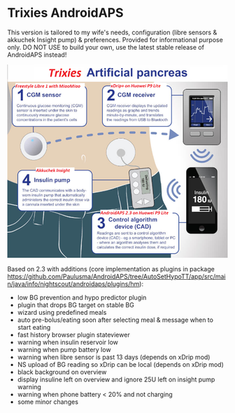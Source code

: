# Trixies AndroidAPS

This version is tailored to my wife's needs, configuration (libre sensors & akkuchek Insight pump) & preferences.
Provided for informational purpose only. DO NOT USE to build your own, use the latest stable release of AndroidAPS instead!

<img src="Config_Trix.png" alt="Trixies config"/>

Based on 2.3 with additions (core implementation as plugins in package https://github.com/Paulusma/AndroidAPS/tree/AutoSetHypoTT/app/src/main/java/info/nightscout/androidaps/plugins/hm):

- low BG prevention and hypo predictor plugin
- plugin that drops BG target on stable BG
- wizard using predefined meals
- auto pre-bolus/eating soon after selecting meal & message when to start eating
- fast history browser plugin stateviewer
- warning when insulin reservoir low
- warning when pump battery low
- warning when libre sensor is past 13 days (depends on xDrip mod)
- NS upload of BG reading so xDrip can be local (depends on xDrip mod)
- black background on overview
- display insuline left on overview and ignore 25U left on insight pump warning
- warning when phone battery < 20% and not charging
- some minor changes
